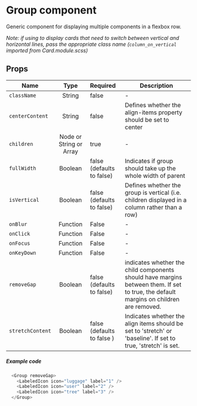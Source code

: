 # Group component

<!-- STORY -->

Generic component for displaying multiple components in a flexbox row.

*Note: if using to display cards that need to switch between vertical and horizontal lines, pass the appropriate
class name (`column_on_vertical` imported from Card.module.scss)*

## Props

| Name        | Type           | Required  | Description |
| ------------- |:-------------:| :-----| ---------|
| `className`     | String | false | - |
| `centerContent` | String | false | Defines whether the align-items property should be set to center |
| `children`    | Node or String or Array      |   true | - |
| `fullWidth` | Boolean | false (defaults to false) | Indicates if group should take up the whole width of parent |
|`isVertical`| Boolean | false (defaults to false) | Defines whether the group is vertical  (i.e. children displayed in a column rather than a row) |
|`onBlur`| Function | False | - |
|`onClick`| Function | False | - |
|`onFocus`| Function | False | - |
|`onKeyDown`| Function | False | - |
|`removeGap`| Boolean | false (defaults to false) | indicates whether the child components should have margins between them. If set to true, the default margins on children are removed. |
|`stretchContent`| Boolean | false (defaults to false ) | Indicates whether the align items should be set to 'stretch' or 'baseline'. If set to true, 'stretch' is set. |

##### Example code
```javascript
  <Group removeGap>
    <LabeledIcon icon="luggage" label="1" />
    <LabeledIcon icon="user" label="2" />
    <LabeledIcon icon="tree" label="3" />
  </Group>
```